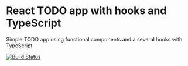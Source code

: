 # React TODO app with hooks and TypeScript
Simple TODO app using functional components and a several hooks with TypeScript

[![Build Status](https://app.travis-ci.com/pxai/00-react-todo-hooks-ts.svg?branch=master)](https://app.travis-ci.com/pxai/00-react-todo-hooks-ts)

